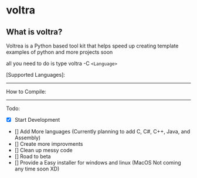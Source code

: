 # voltra

## What is voltra?

Voltrea is a Python based tool kit that helps speed up creating template examples of python and more projects soon

all you need to do is type voltra -C `<Language>`

[Supported Languages]:

----
How to Compile:

----

Todo:
- [x] Start Development
- [] Add More languages (Currently planning to add C, C#, C++, Java, and Assembly)
- [] Create more improvments
- [] Clean up messy code
- [] Road to beta
- [] Provide a Easy installer for windows and linux (MacOS Not coming any time soon XD)